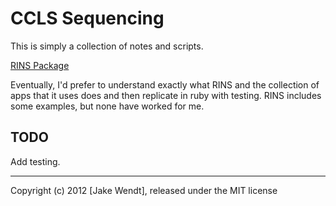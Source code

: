 # CCLS Sequencing

This is simply a collection of notes and scripts.

[RINS Package](http://khavarilab.stanford.edu/resources.html)

Eventually, I'd prefer to understand exactly what RINS and the
collection of apps that it uses does and then replicate in ruby
with testing.  RINS includes some examples, but none have
worked for me.



## TODO

Add testing.





----------
Copyright (c) 2012 [Jake Wendt], released under the MIT license

